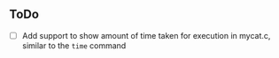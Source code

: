 ## ToDo
- [ ] Add support to show amount of time taken for execution in mycat.c, similar to the `time` command

